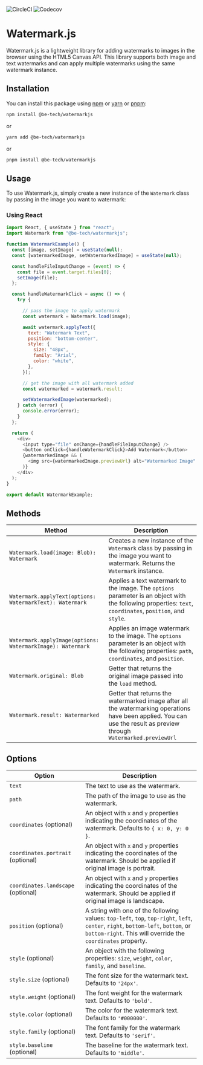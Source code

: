 ![CircleCI](https://img.shields.io/circleci/build/github/be-community/watermarkjs)
![Codecov](https://img.shields.io/codecov/c/github/be-community/watermarkjs)

# Watermark.js

Watermark.js is a lightweight library for adding watermarks to images in the browser using the HTML5 Canvas API. This library supports both image and text watermarks and can apply multiple watermarks using the same watermark instance.

## Installation

You can install this package using [npm](https://www.npmjs.com/) or [yarn](https://yarnpkg.com/) or [pnpm](https://pnpm.io/):

```bash
npm install @be-tech/watermarkjs
```

or

```bash
yarn add @be-tech/watermarkjs
```

or

```bash
pnpm install @be-tech/watermarkjs
```

## Usage

To use Watermark.js, simply create a new instance of the `Watermark` class by passing in the image you want to watermark:

### Using React

```javascript
import React, { useState } from "react";
import Watermark from "@be-tech/watermarkjs";

function WatermarkExample() {
  const [image, setImage] = useState(null);
  const [watermarkedImage, setWatermarkedImage] = useState(null);

  const handleFileInputChange = (event) => {
    const file = event.target.files[0];
    setImage(file);
  };

  const handleWatermarkClick = async () => {
    try {

      // pass the image to apply watermark
      const watermark = Watermark.load(image);

      await watermark.applyText({
        text: "Watermark Text",
        position: "bottom-center",
        style: {
          size: "48px",
          family: "Arial",
          color: "white",
        },
      });

      // get the image with all watermark added
      const watermarked = watermark.result;

      setWatermarkedImage(watermarked);
    } catch (error) {
      console.error(error);
    }
  };

  return (
    <div>
      <input type="file" onChange={handleFileInputChange} />
      <button onClick={handleWatermarkClick}>Add Watermark</button>
      {watermarkedImage && (
        <img src={watermarkedImage.previewUrl} alt="Watermarked Image" />
      )}
    </div>
  );
}

export default WatermarkExample;
```


## Methods

| Method                                            | Description                                                                                                                                   |
|---------------------------------------------------|-----------------------------------------------------------------------------------------------------------------------------------------------|
| `Watermark.load(image: Blob): Watermark`          | Creates a new instance of the `Watermark` class by passing in the image you want to watermark. Returns the `Watermark` instance.              |
| `Watermark.applyText(options: WatermarkText): Watermark`   | Applies a text watermark to the image. The `options` parameter is an object with the following properties: `text`, `coordinates`, `position`, and `style`. |
| `Watermark.applyImage(options: WatermarkImage): Watermark` | Applies an image watermark to the image. The `options` parameter is an object with the following properties: `path`, `coordinates`, and `position`. |
| `Watermark.original: Blob`                       | Getter that returns the original image passed into the `load` method.                                                                         |
| `Watermark.result: Watermarked`                         | Getter that returns the watermarked image after all the watermarking operations have been applied. You can use the result as preview through ``Watermarked.previewUrl``                                            |

## Options

| Option              | Description                                                                                                                                                                                                                                                                                                                                                                                                                                                                                                                                                                                                                                                                                                                                                                                                                                                         |
|----------------------|-----------------------------------------------------------------------------------------------------------------------------------------------------------------------------------------------------------------------------------------------------------------------------------------------------------------------------------------------------------------------------------------------------------------------------------------------------------------------------------------------------------------------------------------------------------------------------------------------------------------------------------------------------------------------------------------------------------------------------------------------------------------------------------------------------|
| `text`               | The text to use as the watermark.                                                                                                                                                                                                                                                                                                                                                                                                                                                                                                                                                                                                                                                                                                                                                                      |
| `path`               | The path of the image to use as the watermark.                                                                                                                                                                                                                                                                                                                                                                                                                                                                                                                                                                                                                                                                                                                                                                      |
| `coordinates` (optional)        | An object with `x` and `y` properties indicating the coordinates of the watermark. Defaults to `{ x: 0, y: 0 }`.                                                                                                                                                                                                                                                                                                                                                                                                                                                                                                                                                                                                                                                                                         |
| `coordinates.portrait` (optional)       | An object with `x` and `y` properties indicating the coordinates of the watermark. Should be applied if original image is portrait.                                                                                                                                                                                                                                                                                                                                                                                                                                                                                                                                                                                                                                                                                         |
| `coordinates.landscape` (optional)       | An object with `x` and `y` properties indicating the coordinates of the watermark. Should be applied if original image is landscape.                                                                                                                                                                                                                                                                                                                                                                                                                                                                                                                                                                                                                                                                                         |
| `position` (optional)           | A string with one of the following values: `top-left`, `top`, `top-right`, `left`, `center`, `right`, `bottom-left`, `bottom`, or `bottom-right`. This will override the `coordinates` property.                                                                                                                                                                                                                                                                                                                                                                                                                                                                                                                                                                                                    |
| `style` (optional)              | An object with the following properties: `size`, `weight`, `color`, `family`, and `baseline`.                                                                                                                                                                                                                                                                                                                                                                                                                                                                                                                                                                                                                                                                                                        |
| `style.size` (optional)               | The font size for the watermark text. Defaults to `'24px'`.                                                                                                                                                                                                                                                                                                                                                                                                                                                                                                                                                                                                                                                                                                                                         |
| `style.weight` (optional)             | The font weight for the watermark text. Defaults to `'bold'`.                                                                                                                                                                                                                                                                                                                                                                                                                                                                                                                                                                                                                                                                                                                                       |
| `style.color` (optional)              | The color for the watermark text. Defaults to `'#000000'`.                                                                                                                                                                                                                                                                                                                                                                                                                                                                                                                                                                                                                                                                                                                                          |
| `style.family` (optional)             | The font family for the watermark text. Defaults to `'serif'`.                                                                                                                                                                                                                                                                                                                                                                                                                                                                                                                                                                                                                                                                                                                                       |
| `style.baseline` (optional)           | The baseline for the watermark text. Defaults to `'middle'`.                                                                                                                                                                                                                                                                                                                                                                                                                                                                                                                                                                                                                                                                                                                                         |